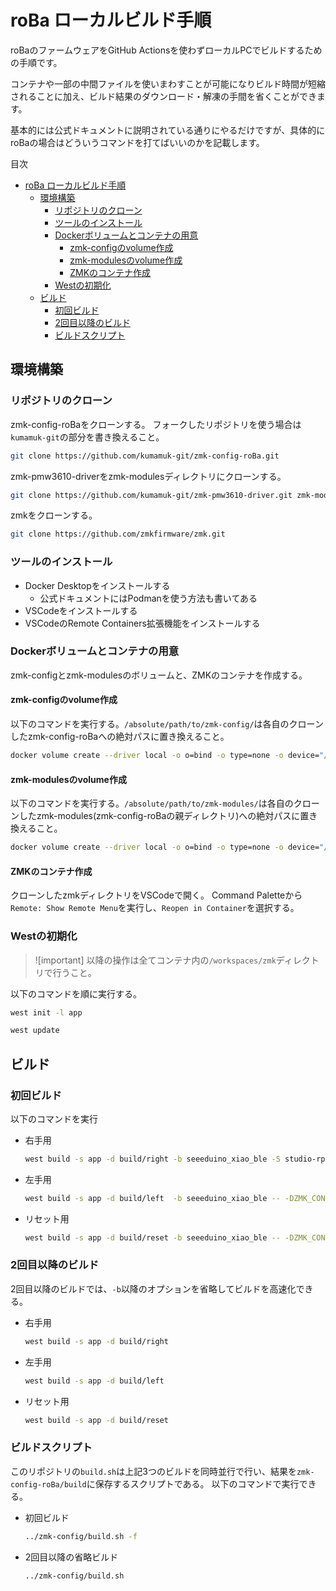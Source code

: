 # roBa ローカルビルド手順
roBaのファームウェアをGitHub Actionsを使わずローカルPCでビルドするための手順です。

コンテナや一部の中間ファイルを使いまわすことが可能になりビルド時間が短縮されることに加え、ビルド結果のダウンロード・解凍の手間を省くことができます。

基本的には公式ドキュメントに説明されている通りにやるだけですが、具体的にroBaの場合はどういうコマンドを打てばいいのかを記載します。

目次
- [roBa ローカルビルド手順](#roba-ローカルビルド手順)
	- [環境構築](#環境構築)
		- [リポジトリのクローン](#リポジトリのクローン)
		- [ツールのインストール](#ツールのインストール)
		- [Dockerボリュームとコンテナの用意](#dockerボリュームとコンテナの用意)
			- [zmk-configのvolume作成](#zmk-configのvolume作成)
			- [zmk-modulesのvolume作成](#zmk-modulesのvolume作成)
			- [ZMKのコンテナ作成](#zmkのコンテナ作成)
		- [Westの初期化](#westの初期化)
	- [ビルド](#ビルド)
		- [初回ビルド](#初回ビルド)
		- [2回目以降のビルド](#2回目以降のビルド)
		- [ビルドスクリプト](#ビルドスクリプト)


## 環境構築

### リポジトリのクローン
zmk-config-roBaをクローンする。
フォークしたリポジトリを使う場合は`kumamuk-git`の部分を書き換えること。
```sh
git clone https://github.com/kumamuk-git/zmk-config-roBa.git
```

zmk-pmw3610-driverをzmk-modulesディレクトリにクローンする。
```sh
git clone https://github.com/kumamuk-git/zmk-pmw3610-driver.git zmk-modules/zmk-pmw3610-driver
```

zmkをクローンする。
```sh
git clone https://github.com/zmkfirmware/zmk.git
```

### ツールのインストール
- Docker Desktopをインストールする
  - 公式ドキュメントにはPodmanを使う方法も書いてある
- VSCodeをインストールする
- VSCodeのRemote Containers拡張機能をインストールする

### Dockerボリュームとコンテナの用意
zmk-configとzmk-modulesのボリュームと、ZMKのコンテナを作成する。

#### zmk-configのvolume作成
以下のコマンドを実行する。`/absolute/path/to/zmk-config/`は各自のクローンしたzmk-config-roBaへの絶対パスに置き換えること。
```sh
docker volume create --driver local -o o=bind -o type=none -o device="/absolute/path/to/zmk-config/" zmk-config
```
#### zmk-modulesのvolume作成
以下のコマンドを実行する。`/absolute/path/to/zmk-modules/`は各自のクローンしたzmk-modules(zmk-config-roBaの親ディレクトリ)への絶対パスに置き換えること。
```sh
docker volume create --driver local -o o=bind -o type=none -o device="/absolute/path/to/zmk-modules/" zmk-modules
```

#### ZMKのコンテナ作成
クローンしたzmkディレクトリをVSCodeで開く。
Command Paletteから`Remote: Show Remote Menu`を実行し、`Reopen in Container`を選択する。

### Westの初期化

> ![important]
> 以降の操作は全てコンテナ内の`/workspaces/zmk`ディレクトリで行うこと。

以下のコマンドを順に実行する。
```sh
west init -l app
```
```sh
west update
```

## ビルド
### 初回ビルド
以下のコマンドを実行

- 右手用
	```sh
	west build -s app -d build/right -b seeeduino_xiao_ble -S studio-rpc-usb-uart -- -DZMK_CONFIG=/workspaces/zmk-config/config -DSHIELD=roBa_R -DZMK_EXTRA_MODULES=/workspaces/zmk-modules/zmk-pmw3610-driver
	```

- 左手用
	```sh
	west build -s app -d build/left  -b seeeduino_xiao_ble -- -DZMK_CONFIG=/workspaces/zmk-config/config -DSHIELD=roBa_L
	```

- リセット用
	```sh
	west build -s app -d build/reset -b seeeduino_xiao_ble -- -DZMK_CONFIG=/workspaces/zmk-config/config -DSHIELD=settings_reset
	```

### 2回目以降のビルド
2回目以降のビルドでは、`-b`以降のオプションを省略してビルドを高速化できる。
- 右手用
	```sh
	west build -s app -d build/right
	```
- 左手用
	```sh
	west build -s app -d build/left
	```
- リセット用
	```sh
	west build -s app -d build/reset
	```

### ビルドスクリプト
このリポジトリの`build.sh`は上記3つのビルドを同時並行で行い、結果を`zmk-config-roBa/build`に保存するスクリプトである。
以下のコマンドで実行できる。
- 初回ビルド
	```sh
	../zmk-config/build.sh -f
	```
- 2回目以降の省略ビルド
	```sh
	../zmk-config/build.sh
	```
